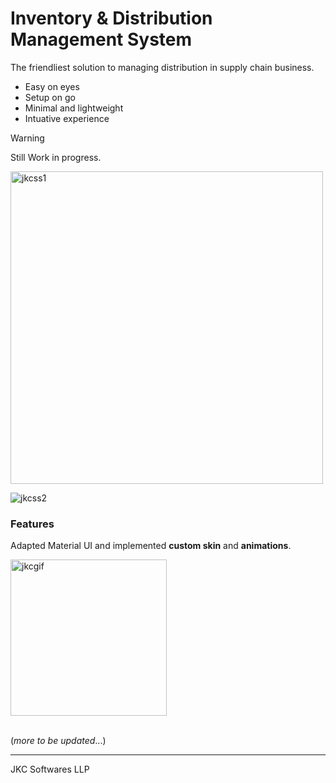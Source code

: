 # Inventory & Distribution Management System

The friendliest solution to managing distribution in supply chain business.

- Easy on eyes
- Setup on go
- Minimal and lightweight
- Intuative experience

> [!WARNING]
> Still Work in progress.

<img alt="jkcss1" src="https://github.com/JKCSoftwares-Interns/IDMS/assets/90744941/528f6484-cd02-49c3-8f3e-1351f943f1ec" height="500px" />

![jkcss2](https://github.com/JKCSoftwares-Interns/IDMS/assets/90744941/d0523c22-1e1b-4487-9531-679a0eb12a2b)

### Features

Adapted Material UI and implemented **custom skin** and **animations**.

<img alt="jkcgif" src="https://github.com/JKCSoftwares-Interns/IDMS/assets/90744941/ed0984dc-0140-4f8c-92ef-a6eca74b088f" height="250px" />


<br>
<br>

(_more to be updated_...)

---

JKC Softwares LLP
